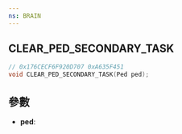 ```yaml
---
ns: BRAIN
---
```

## CLEAR_PED_SECONDARY_TASK

```c
// 0x176CECF6F920D707 0xA635F451
void CLEAR_PED_SECONDARY_TASK(Ped ped);
```


## 參數
* **ped**: 

